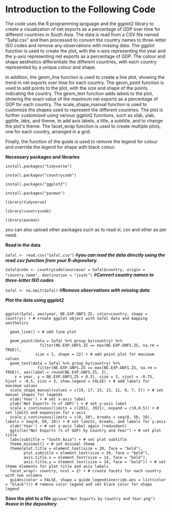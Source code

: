 
# Introduction to the Following Code
The code uses the R programming language and the ggplot2 library to create a visualization of net exports as a percentage of GDP over time for different countries in South Asia. The data is read from a CSV file named "Safal.csv" and then processed to convert the country names to three-letter ISO codes and remove any observations with missing data. The ggplot function is used to create the plot, with the x-axis representing the year and the y-axis representing net exports as a percentage of GDP. The colour and shape aesthetics differentiate the different countries, with each country represented by a unique colour and shape.

In addition, the geom_line function is used to create a line plot, showing the trend in net exports over time for each country. The geom_point function is used to add points to the plot, with the size and shape of the points indicating the country. The geom_text function adds labels to the plot, showing the exact value of the maximum net exports as a percentage of GDP for each country. The scale_shape_manual function is used to customize the shapes used to represent the different countries. The plot is further customized using various ggplot2 functions, such as xlab, ylab, ggtitle, labs, and theme, to add axis labels, a title, a subtitle, and to change the plot's theme. The facet_wrap function is used to create multiple plots, one for each country, arranged in a grid.

Finally, the function of the guide is used to remove the legend for colour and override the legend for shape with black colour.


**Necessary packages and libraries**

`install.packages("tidyverse")`

`install.packages("countrycode")`

`install.packages("ggplot2")`

`install.packages("pacman")`

`library(tidyverse)`

`library(countrycode)`

`library(pacman)`


you can also upload other packages such as to read xl, csv and other as per need.

**Read in the data**

`Safal <- read.csv("Safal.csv")` #**_you can read the data directly using the read.csv function from your R-depository._** 

`Safal$code <- countrycode(sourcevar = Safal$country, origin = "country.name", destination = "iso3c")` _#**Convert country names to three-letter ISO codes**_

`Safal <- na.omit(Safal)` _#**Remove observations with missing data**_

**Plot the data using ggplot2**

```library(ggplot2) # load ggplot2 package for plotting

ggplot(Safal, aes(year, NE.EXP.GNFS.ZS, color=country, shape = country)) + # create ggplot object with Safal data and mapping aesthetics

  geom_line() + # add line plot
  
  geom_point(data = Safal %>% group_by(country) %>% 
               filter(NE.EXP.GNFS.ZS == max(NE.EXP.GNFS.ZS, na.rm = TRUE)),
             size = 3, shape = 22) + # add point plot for maximum values
  geom_text(data = Safal %>% group_by(country) %>% 
              filter(NE.EXP.GNFS.ZS == max(NE.EXP.GNFS.ZS, na.rm = TRUE)), aes(label = round(NE.EXP.GNFS.ZS, 2), 
    x = year, y = NE.EXP.GNFS.ZS + 0.5), size = 3, vjust = -0.75, hjust = -0.5, size = 3, show.legend = FALSE) + # add labels for maximum values
  scale_shape_manual(values = c(19, 17, 15, 13, 11, 9, 7, 5)) + # set manual shapes for legends
  xlab('Year') + # set x-axis label
  ylab('Net Exports (% of GDP)') + # set y-axis label
  scale_x_continuous(limits = c(2011, 2021), expand = c(0,0.5)) + # set limits and expansion for x-axis
  scale_y_continuous(limits = c(0, 50), breaks = seq(0, 50, 10), labels = seq(0, 50, 10)) + # set limits, breaks, and labels for y-axis
  xlab('Year') + # set x-axis label again (redundant)
  ggtitle("Net Exports (% of GDP) by Country and Year") + # set plot title
  labs(subtitle = "South Asia") + # set plot subtitle
  theme_minimal() + # set minimal theme
  theme(plot.title = element_text(size = 20, face = "bold"), 
        plot.subtitle = element_text(size = 20, face = "bold"),
        axis.title.x = element_text(size = 14, face = "bold"),
        axis.title.y = element_text(size = 14, face = "bold")) + # set theme elements for plot title and axis labels
  facet_wrap(~ country, ncol = 2) + # create facets for each country with two columns
  guides(color = FALSE, shape = guide_legend(override.aes = list(color = "black"))) # remove color legend and set black color for shape legend
```

**Save the plot to a file**
`ggsave("Net Exports by Country and Year.png")` _**#save in the depository**_
